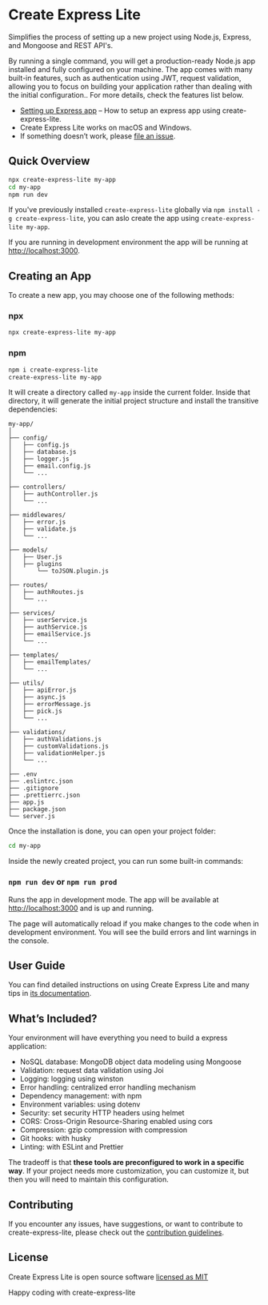 # Create Express Lite

Simplifies the process of setting up a new project using Node.js, Express, and Mongoose and REST API's.

By running a single command, you will get a production-ready Node.js app installed and fully configured on your machine. The app comes with many built-in features, such as authentication using JWT, request validation, allowing you to focus on building your application rather than dealing with the initial configuration.. For more details, check the features list below.

- [Setting up Express app](#creating-an-app) – How to setup an express app using create-express-lite.
- Create Express Lite works on macOS and Windows.
- If something doesn’t work, please [file an issue](https://github.com/the-developer-org/create-express-lite/issues/new).

## Quick Overview

```sh
npx create-express-lite my-app
cd my-app
npm run dev
```

If you've previously installed `create-express-lite` globally via `npm install -g create-express-lite`, you can aslo create the app using `create-express-lite my-app`.

If you are running in development environment the app will be running at [http://localhost:3000](http://localhost:3000).

## Creating an App

To create a new app, you may choose one of the following methods:

### npx

```sh
npx create-express-lite my-app
```

### npm

```sh
npm i create-express-lite
create-express-lite my-app
```

It will create a directory called `my-app` inside the current folder.
Inside that directory, it will generate the initial project structure and install the transitive dependencies:

```
my-app/
│
├── config/
│   ├── config.js
│   ├── database.js
│   ├── logger.js
│   ├── email.config.js
│   └── ...
│
├── controllers/
│   ├── authController.js
│   └── ...
│
├── middlewares/
│   ├── error.js
│   ├── validate.js
│   └── ...
│
├── models/
│   ├── User.js
│   ├── plugins
│       └── toJSON.plugin.js
│
├── routes/
│   ├── authRoutes.js
│   └── ...
│
├── services/
│   ├── userService.js
│   ├── authService.js
│   ├── emailService.js
│   └── ...
│
├── templates/
│   ├── emailTemplates/
│   └── ...
│
├── utils/
│   ├── apiError.js
│   ├── async.js
│   ├── errorMessage.js
│   ├── pick.js
│   └── ...
│
├── validations/
│   ├── authValidations.js
│   ├── customValidations.js
│   ├── validationHelper.js
│   └── ...
│
├── .env
├── .eslintrc.json
├── .gitignore
├── .prettierrc.json
├── app.js
├── package.json
└── server.js

```

Once the installation is done, you can open your project folder:

```sh
cd my-app
```

Inside the newly created project, you can run some built-in commands:

### `npm run dev` or `npm run prod`

Runs the app in development mode.
The app will be available at [http://localhost:3000](http://localhost:3000) and is up and running.

The page will automatically reload if you make changes to the code when in development environment.
You will see the build errors and lint warnings in the console.

## User Guide

You can find detailed instructions on using Create Express Lite and many tips in [its documentation](DOCUMENTATION.md).

## What’s Included?

Your environment will have everything you need to build a express application:

- NoSQL database: MongoDB object data modeling using Mongoose
- Validation: request data validation using Joi
- Logging: logging using winston
- Error handling: centralized error handling mechanism
- Dependency management: with npm
- Environment variables: using dotenv
- Security: set security HTTP headers using helmet
- CORS: Cross-Origin Resource-Sharing enabled using cors
- Compression: gzip compression with compression
- Git hooks: with husky
- Linting: with ESLint and Prettier

The tradeoff is that **these tools are preconfigured to work in a specific way**. If your project needs more customization, you can customize it, but then you will need to maintain this configuration.

## Contributing

If you encounter any issues, have suggestions, or want to contribute to create-express-lite, please check out the [contribution guidelines](CONTRIBUTING.md).

## License

Create Express Lite is open source software [licensed as MIT](https://github.com/the-developer-org/create-express-lite/blob/main/LICENSE)

Happy coding with create-express-lite

